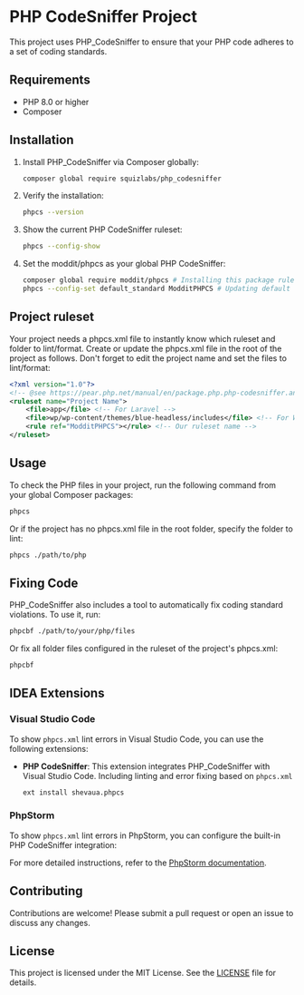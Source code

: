 # PHP CodeSniffer Project

This project uses PHP_CodeSniffer to ensure that your PHP code adheres to a set of coding standards.

## Requirements

- PHP 8.0 or higher
- Composer

## Installation

1. Install PHP_CodeSniffer via Composer globally:

    ```bash
    composer global require squizlabs/php_codesniffer
    ```

2. Verify the installation:

    ```bash
    phpcs --version
    ```

3. Show the current PHP CodeSniffer ruleset:

    ```bash
    phpcs --config-show
    ```

4. Set the moddit/phpcs as your global PHP CodeSniffer:

    ```bash
    composer global require moddit/phpcs # Installing this package rule set
    phpcs --config-set default_standard ModditPHPCS # Updating default standard ruleset
    ```

## Project ruleset

Your project needs a phpcs.xml file to instantly know which ruleset and folder to lint/format. Create or update the phpcs.xml file in the root of the project as follows. Don't forget to edit the project name and set the files to lint/format:

```xml
<?xml version="1.0"?>
<!-- @see https://pear.php.net/manual/en/package.php.php-codesniffer.annotated-ruleset.php -->
<ruleset name="Project Name"> 
    <file>app</file> <!-- For Laravel -->
    <file>wp/wp-content/themes/blue-headless/includes</file> <!-- For WordPress -->
    <rule ref="ModditPHPCS"></rule> <!-- Our ruleset name -->
</ruleset>
```

## Usage

To check the PHP files in your project, run the following command from your global Composer packages:

```bash
phpcs
```

Or if the project has no phpcs.xml file in the root folder, specify the folder to lint:
```bash
phpcs ./path/to/php
```

## Fixing Code

PHP_CodeSniffer also includes a tool to automatically fix coding standard violations. To use it, run:

```bash
phpcbf ./path/to/your/php/files
```

Or fix all folder files configured in the ruleset of the project's phpcs.xml:

```bash
phpcbf 
```

## IDEA Extensions

### Visual Studio Code

To show `phpcs.xml` lint errors in Visual Studio Code, you can use the following extensions:

- **PHP CodeSniffer**: This extension integrates PHP_CodeSniffer with Visual Studio Code. Including linting and error fixing based on `phpcs.xml`
    ```bash
    ext install shevaua.phpcs
    ```

### PhpStorm

To show `phpcs.xml` lint errors in PhpStorm, you can configure the built-in PHP CodeSniffer integration:

For more detailed instructions, refer to the [PhpStorm documentation](https://www.jetbrains.com/help/phpstorm/using-php-code-sniffer.html#configure-tool-options).


## Contributing

Contributions are welcome! Please submit a pull request or open an issue to discuss any changes.

## License

This project is licensed under the MIT License. See the [LICENSE](LICENSE) file for details.